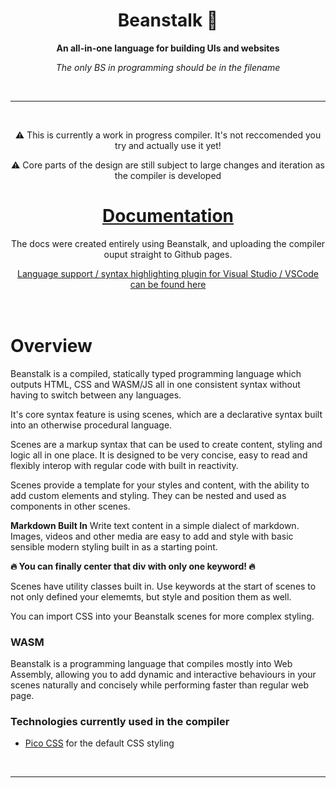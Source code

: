 <div align="center">

  <h1>Beanstalk 🌱</h1>

  <p>
    <strong>An all-in-one language for building UIs and websites</strong>
  </p>

  *The only BS in programming should be in the filename*

  <br>

  ---
  <br>
  <p>⚠️ This is currently a work in progress compiler. It's not reccomended you try and actually use it yet!</p>
  <p>⚠️ Core parts of the design are still subject to large changes and iteration as the compiler is developed</p>

  <h1>
    <a href="https://h3licopter.github.io/beanstalk">
      Documentation
    </a>
  </h1>
  <p>The docs were created entirely using Beanstalk, and uploading the compiler ouput straight to Github pages.</p>
  <a href="https://github.com/H3licopter/beanstalk-plugin">Language support / syntax highlighting plugin for Visual Studio / VSCode can be found here</a>

</div>
<br>
<br>

# Overview
Beanstalk is a compiled, statically typed programming language which outputs HTML, CSS and WASM/JS all in one consistent syntax without having to switch between any languages. 

It's core syntax feature is using scenes, which are a declarative syntax built into an otherwise procedural language.

Scenes are a markup syntax that can be used to create content, styling and logic all in one place. It is designed to be very concise, easy to read and flexibly interop with regular code with built in reactivity.

Scenes provide a template for your styles and content, with the ability to add custom elements and styling.
They can be nested and used as components in other scenes.

**Markdown Built In**
Write text content in a simple dialect of markdown. Images, videos and other media are easy to add and style with basic sensible modern styling built in as a starting point.

**🔥 You can finally center that div with only one keyword! 🔥**

Scenes have utility classes built in. Use keywords at the start of scenes to not only defined your elememts, but style and position them as well.

You can import CSS into your Beanstalk scenes for more complex styling.

### WASM
Beanstalk is a programming language that compiles mostly into Web Assembly, allowing you to add dynamic and interactive behaviours in your scenes naturally and concisely while performing faster than regular web page.

### Technologies currently used in the compiler
- [Pico CSS](https://picocss.com/) for the default CSS styling

<br>

---